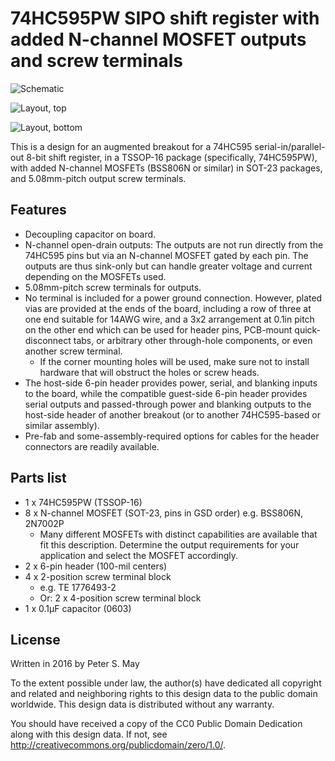 74HC595PW SIPO shift register with added N-channel MOSFET outputs and screw terminals
=====================================================================================

![Schematic](schematic.png)

![Layout, top](layout-top.png)

![Layout, bottom](layout-bottom.png)

This is a design for an augmented breakout for a 74HC595
serial-in/parallel-out 8-bit shift register, in a TSSOP-16 package
(specifically, 74HC595PW), with added N-channel MOSFETs (BSS806N or
similar) in SOT-23 packages, and 5.08mm-pitch output screw terminals.

Features
--------

*   Decoupling capacitor on board.
*   N-channel open-drain outputs: The outputs are not run directly from
    the 74HC595 pins but via an N-channel MOSFET gated by each pin. The
    outputs are thus sink-only but can handle greater voltage and
    current depending on the MOSFETs used.
*   5.08mm-pitch screw terminals for outputs.
*   No terminal is included for a power ground connection. However,
    plated vias are provided at the ends of the board, including a row
    of three at one end suitable for 14AWG wire, and a 3x2 arrangement
    at 0.1in pitch on the other end which can be used for header pins,
    PCB-mount quick-disconnect tabs, or arbitrary other through-hole
    components, or even another screw terminal.
    *   If the corner mounting holes will be used, make sure not to
        install hardware that will obstruct the holes or screw heads.
*   The host-side 6-pin header provides power, serial, and blanking
    inputs to the board, while the compatible guest-side 6-pin header
    provides serial outputs and passed-through power and blanking
    outputs to the host-side header of another breakout (or to another
    74HC595-based or similar assembly).
*   Pre-fab and some-assembly-required options for cables for the header
    connectors are readily available.

Parts list
----------

*   1 x 74HC595PW (TSSOP-16)
*   8 x N-channel MOSFET (SOT-23, pins in GSD order) e.g. BSS806N,
    2N7002P
    *   Many different MOSFETs with distinct capabilities are available
        that fit this description. Determine the output requirements for
        your application and select the MOSFET accordingly.
*   2 x 6-pin header (100-mil centers)
*   4 x 2-position screw terminal block
    *   e.g. TE 1776493-2
    *   Or: 2 x 4-position screw terminal block
*   1 x 0.1µF capacitor (0603)

License
-------

Written in 2016 by Peter S. May

To the extent possible under law, the author(s) have dedicated all
copyright and related and neighboring rights to this design data to the
public domain worldwide. This design data is distributed without any
warranty.

You should have received a copy of the CC0 Public Domain Dedication
along with this design data. If not, see
<http://creativecommons.org/publicdomain/zero/1.0/>.
